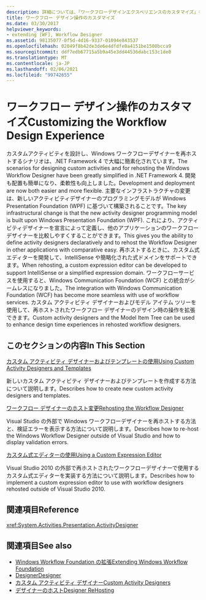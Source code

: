 ```yaml
---
description: 詳細については、「ワークフローデザインエクスペリエンスのカスタマイズ」を参照してください。
title: ワークフロー デザイン操作のカスタマイズ
ms.date: 03/30/2017
helpviewer_keywords:
- extending [WF], Workflow Designer
ms.assetid: 98135077-0f5d-4d16-9337-01094e843537
ms.openlocfilehash: 02049f8b42de3de6e4dfdfe8a4151be1500bcca9
ms.sourcegitcommit: ddf7edb67715a5b9a45e3dd44536dabc153c1de0
ms.translationtype: MT
ms.contentlocale: ja-JP
ms.lasthandoff: 02/06/2021
ms.locfileid: "99742655"
---
```

# <a name="customizing-the-workflow-design-experience"></a><span data-ttu-id="1f67a-103">ワークフロー デザイン操作のカスタマイズ</span><span class="sxs-lookup"><span data-stu-id="1f67a-103">Customizing the Workflow Design Experience</span></span>

<span data-ttu-id="1f67a-104">カスタムアクティビティを設計し、Windows ワークフローデザイナーを再ホストするシナリオは、.NET Framework 4 で大幅に簡素化されています。</span><span class="sxs-lookup"><span data-stu-id="1f67a-104">The scenarios for designing custom activities and for rehosting the Windows Workflow Designer have been greatly simplified in .NET Framework 4.</span></span> <span data-ttu-id="1f67a-105">開発も配置も簡単になり、柔軟性も向上しました。</span><span class="sxs-lookup"><span data-stu-id="1f67a-105">Development and deployment are now both easier and more flexible.</span></span> <span data-ttu-id="1f67a-106">主要なインフラストラクチャの変更は、新しいアクティビティデザイナーのプログラミングモデルが Windows Presentation Foundation (WPF) に基づいて構築されることです。</span><span class="sxs-lookup"><span data-stu-id="1f67a-106">The key infrastructural change is that the new activity designer programming model is built upon Windows Presentation Foundation (WPF).</span></span> <span data-ttu-id="1f67a-107">これにより、アクティビティデザイナーを宣言によって定義し、他のアプリケーションのワークフローデザイナーを比較しやすくすることができます。</span><span class="sxs-lookup"><span data-stu-id="1f67a-107">This gives you the ability to define activity designers declaratively and to rehost the Workflow Designer in other applications with comparative easy.</span></span> <span data-ttu-id="1f67a-108">再ホストするときに、カスタム式エディターを開発して、IntelliSense や簡略化された式ドメインをサポートできます。</span><span class="sxs-lookup"><span data-stu-id="1f67a-108">When rehosting, a custom expression editor can be developed to support IntelliSense or a simplified expression domain.</span></span> <span data-ttu-id="1f67a-109">ワークフローサービスを使用すると、Windows Communication Foundation (WCF) との統合がシームレスになりました。</span><span class="sxs-lookup"><span data-stu-id="1f67a-109">The integration with Windows Communication Foundation (WCF) has become more seamless with use of workflow services.</span></span> <span data-ttu-id="1f67a-110">カスタム アクティビティ デザイナーおよびモデル アイテム ツリーを使用して、再ホストされたワークフロー デザイナーのデザイン時の操作を拡張できます。</span><span class="sxs-lookup"><span data-stu-id="1f67a-110">Custom activity designers and the Model Item Tree can be used to enhance design time experiences in rehosted workflow designers.</span></span>

## <a name="in-this-section"></a><span data-ttu-id="1f67a-111">このセクションの内容</span><span class="sxs-lookup"><span data-stu-id="1f67a-111">In This Section</span></span>

 [<span data-ttu-id="1f67a-112">カスタム アクティビティ デザイナーおよびテンプレートの使用</span><span class="sxs-lookup"><span data-stu-id="1f67a-112">Using Custom Activity Designers and Templates</span></span>](using-custom-activity-designers-and-templates.md)

 <span data-ttu-id="1f67a-113">新しいカスタム アクティビティ デザイナーおよびテンプレートを作成する方法について説明します。</span><span class="sxs-lookup"><span data-stu-id="1f67a-113">Describes how to create new custom activity designers and templates.</span></span>

 [<span data-ttu-id="1f67a-114">ワークフロー デザイナーのホスト変更</span><span class="sxs-lookup"><span data-stu-id="1f67a-114">Rehosting the Workflow Designer</span></span>](rehosting-the-workflow-designer.md)

 <span data-ttu-id="1f67a-115">Visual Studio の外部で Windows ワークフローデザイナーを再ホストする方法と、検証エラーを表示する方法について説明します。</span><span class="sxs-lookup"><span data-stu-id="1f67a-115">Describes how to re-host the Windows Workflow Designer outside of Visual Studio and how to display validation errors.</span></span>

 [<span data-ttu-id="1f67a-116">カスタム式エディターの使用</span><span class="sxs-lookup"><span data-stu-id="1f67a-116">Using a Custom Expression Editor</span></span>](using-a-custom-expression-editor.md)

 <span data-ttu-id="1f67a-117">Visual Studio 2010 の外部で再ホストされたワークフローデザイナーで使用するカスタム式エディターを実装する方法について説明します。</span><span class="sxs-lookup"><span data-stu-id="1f67a-117">Describes how to implement a custom expression editor to use with workflow designers rehosted outside of Visual Studio 2010.</span></span>

## <a name="reference"></a><span data-ttu-id="1f67a-118">関連項目</span><span class="sxs-lookup"><span data-stu-id="1f67a-118">Reference</span></span>

<xref:System.Activities.Presentation.ActivityDesigner>

## <a name="see-also"></a><span data-ttu-id="1f67a-119">関連項目</span><span class="sxs-lookup"><span data-stu-id="1f67a-119">See also</span></span>

- [<span data-ttu-id="1f67a-120">Windows Workflow Foundation の拡張</span><span class="sxs-lookup"><span data-stu-id="1f67a-120">Extending Windows Workflow Foundation</span></span>](extend.md)
- [<span data-ttu-id="1f67a-121">Designer</span><span class="sxs-lookup"><span data-stu-id="1f67a-121">Designer</span></span>](./samples/designer.md)
- [<span data-ttu-id="1f67a-122">カスタム アクティビティ デザイナー</span><span class="sxs-lookup"><span data-stu-id="1f67a-122">Custom Activity Designers</span></span>](./samples/custom-activity-designers.md)
- [<span data-ttu-id="1f67a-123">デザイナーのホスト</span><span class="sxs-lookup"><span data-stu-id="1f67a-123">Designer ReHosting</span></span>](./samples/designer-rehosting.md)
